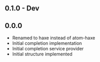 ## 0.1.0 - Dev


## 0.0.0

* Renamed to haxe instead of atom-haxe
* Initial completion implementation
* Initial completion service provider
* Initial structure implemented
